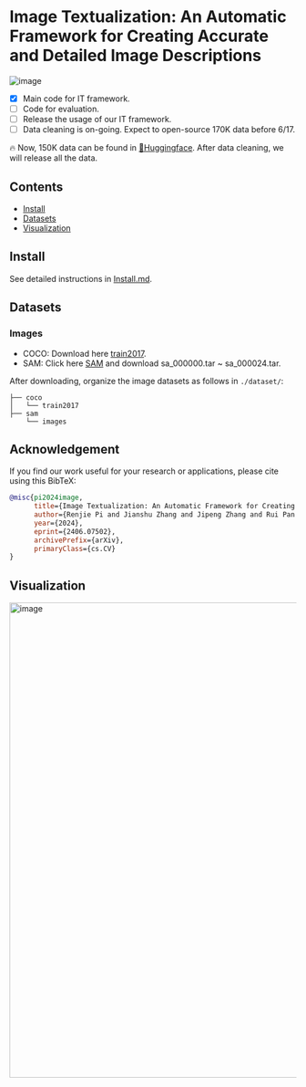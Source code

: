 # Image Textualization: An Automatic Framework for Creating Accurate and Detailed Image Descriptions
![image](https://github.com/sterzhang/image-textualization/assets/119802220/c72ff11a-2b39-4e20-88b5-d3f0d8f9eb42)

- [x] Main code for IT framework.
- [ ] Code for evaluation.
- [ ] Release the usage of our IT framework.
- [ ] Data cleaning is on-going. Expect to open-source 170K data before 6/17.

🔥 Now, 150K data can be found in [🤗Huggingface](https://huggingface.co/datasets/Sterzhang/image-textualization/). After data cleaning, we will release all the data.

## Contents
- [Install](#install)
- [Datasets](#datasets)
- [Visualization](#visualization)

## Install
See detailed instructions in [Install.md](https://github.com/sterzhang/image-textualization/blob/main/docs/install.md).

## Datasets
### Images
- COCO: Download here [train2017](http://images.cocodataset.org/zips/train2017.zip). 
- SAM: Click here [SAM](https://ai.meta.com/datasets/segment-anything-downloads/) and download sa_000000.tar ~ sa_000024.tar.

After downloading, organize the image datasets as follows in `./dataset/`:
```
├── coco
│   └── train2017
├── sam
    └── images
```

## Acknowledgement

If you find our work useful for your research or applications, please cite using this BibTeX:
```bibtex
@misc{pi2024image,
      title={Image Textualization: An Automatic Framework for Creating Accurate and Detailed Image Descriptions}, 
      author={Renjie Pi and Jianshu Zhang and Jipeng Zhang and Rui Pan and Zhekai Chen and Tong Zhang},
      year={2024},
      eprint={2406.07502},
      archivePrefix={arXiv},
      primaryClass={cs.CV}
}
```




## Visualization
<img width="833" alt="image" src="https://github.com/sterzhang/image-textualization/assets/119802220/9562860a-96b6-4253-9305-d133161eea70">

